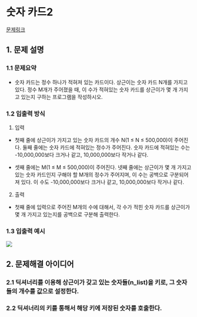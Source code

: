 # 숫자 카드2
[문제링크](https://www.acmicpc.net/problem/10816)

## 1. 문제 설명

### 1.1 문제요약
- 숫자 카드는 정수 하나가 적혀져 있는 카드이다. 상근이는 숫자 카드 N개를 가지고 있다. 정수 M개가 주어졌을 때, 이 수가 적혀있는 숫자 카드를 상근이가 몇 개 가지고 있는지 구하는 프로그램을 작성하시오.


### 1.2 입출력 방식 
1. 입력
- 첫째 줄에 상근이가 가지고 있는 숫자 카드의 개수 N(1 ≤ N ≤ 500,000)이 주어진다. 둘째 줄에는 숫자 카드에 적혀있는 정수가 주어진다. 숫자 카드에 적혀있는 수는 -10,000,000보다 크거나 같고, 10,000,000보다 작거나 같다.

- 셋째 줄에는 M(1 ≤ M ≤ 500,000)이 주어진다. 넷째 줄에는 상근이가 몇 개 가지고 있는 숫자 카드인지 구해야 할 M개의 정수가 주어지며, 이 수는 공백으로 구분되어져 있다. 이 수도 -10,000,000보다 크거나 같고, 10,000,000보다 작거나 같다.

2. 출력
- 첫째 줄에 입력으로 주어진 M개의 수에 대해서, 각 수가 적힌 숫자 카드를 상근이가 몇 개 가지고 있는지를 공백으로 구분해 출력한다.

### 1.3 입출력 예시
<img src='입출력예시.jpg'>

## 2. 문제해결 아이디어

### 2.1 딕셔너리를 이용해 상근이가 갖고 있는 숫자들(n_list)을 키로, 그 숫자들의 개수를 값으로 설정한다.

### 2.2 딕셔너리의 키를 통해서 해당 키에 저장된 숫자를 호출한다. 